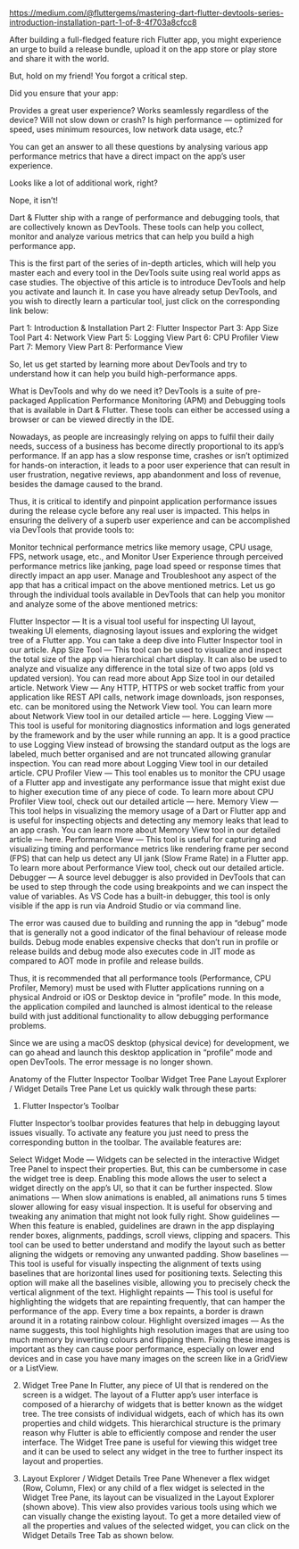 https://medium.com/@fluttergems/mastering-dart-flutter-devtools-series-introduction-installation-part-1-of-8-4f703a8cfcc8


After building a full-fledged feature rich Flutter app, you might experience an urge to build a release bundle, upload it on the app store or play store and share it with the world.

But, hold on my friend! You forgot a critical step.

Did you ensure that your app:

Provides a great user experience?
Works seamlessly regardless of the device?
Will not slow down or crash?
Is high performance — optimized for speed, uses minimum resources, low network data usage, etc.?

You can get an answer to all these questions by analysing various app performance metrics that have a direct impact on the app’s user experience.

Looks like a lot of additional work, right?

Nope, it isn’t!

Dart & Flutter ship with a range of performance and debugging tools, that are collectively known as DevTools. These tools can help you collect, monitor and analyze various metrics that can help you build a high performance app.

This is the first part of the series of in-depth articles, which will help you master each and every tool in the DevTools suite using real world apps as case studies. The objective of this article is to introduce DevTools and help you activate and launch it. In case you have already setup DevTools, and you wish to directly learn a particular tool, just click on the corresponding link below:

Part 1: Introduction & Installation 
Part 2: Flutter Inspector
Part 3: App Size Tool
Part 4: Network View
Part 5: Logging View
Part 6: CPU Profiler View
Part 7: Memory View
Part 8: Performance View

So, let us get started by learning more about DevTools and try to understand how it can help you build high-performance apps.

What is DevTools and why do we need it?
DevTools is a suite of pre-packaged Application Performance Monitoring (APM) and Debugging tools that is available in Dart & Flutter. These tools can either be accessed using a browser or can be viewed directly in the IDE.

Nowadays, as people are increasingly relying on apps to fulfil their daily needs, success of a business has become directly proportional to its app’s performance. If an app has a slow response time, crashes or isn’t optimized for hands-on interaction, it leads to a poor user experience that can result in user frustration, negative reviews, app abandonment and loss of revenue, besides the damage caused to the brand.


Thus, it is critical to identify and pinpoint application performance issues during the release cycle before any real user is impacted. This helps in ensuring the delivery of a superb user experience and can be accomplished via DevTools that provide tools to:

Monitor technical performance metrics like memory usage, CPU usage, FPS, network usage, etc., and
Monitor User Experience through perceived performance metrics like janking, page load speed or response times that directly impact an app user.
Manage and Troubleshoot any aspect of the app that has a critical impact on the above mentioned metrics.
Let us go through the individual tools available in DevTools that can help you monitor and analyze some of the above mentioned metrics:

Flutter Inspector — It is a visual tool useful for inspecting UI layout, tweaking UI elements, diagnosing layout issues and exploring the widget tree of a Flutter app. You can take a deep dive into Flutter Inspector tool in our article.
App Size Tool — This tool can be used to visualize and inspect the total size of the app via hierarchical chart display. It can also be used to analyze and visualize any difference in the total size of two apps (old vs updated version). You can read more about App Size tool in our detailed article.
Network View — Any HTTP, HTTPS or web socket traffic from your application like REST API calls, network image downloads, json responses, etc. can be monitored using the Network View tool. You can learn more about Network View tool in our detailed article — here.
Logging View — This tool is useful for monitoring diagnostics information and logs generated by the framework and by the user while running an app. It is a good practice to use Logging View instead of browsing the standard output as the logs are labeled, much better organised and are not truncated allowing granular inspection. You can read more about Logging View tool in our detailed article.
CPU Profiler View — This tool enables us to monitor the CPU usage of a Flutter app and investigate any performance issue that might exist due to higher execution time of any piece of code. To learn more about CPU Profiler View tool, check out our detailed article — here.
Memory View — This tool helps in visualizing the memory usage of a Dart or Flutter app and is useful for inspecting objects and detecting any memory leaks that lead to an app crash. You can learn more about Memory View tool in our detailed article — here.
Performance View — This tool is useful for capturing and visualizing timing and performance metrics like rendering frame per second (FPS) that can help us detect any UI jank (Slow Frame Rate) in a Flutter app. To learn more about Performance View tool, check out our detailed article.
Debugger — A source level debugger is also provided in DevTools that can be used to step through the code using breakpoints and we can inspect the value of variables. As VS Code has a built-in debugger, this tool is only visible if the app is run via Android Studio or via command line.

The error was caused due to building and running the app in “debug” mode that is generally not a good indicator of the final behaviour of release mode builds. Debug mode enables expensive checks that don’t run in profile or release builds and debug mode also executes code in JIT mode as compared to AOT mode in profile and release builds.

Thus, it is recommended that all performance tools (Performance, CPU Profiler, Memory) must be used with Flutter applications running on a physical Android or iOS or Desktop device in “profile” mode. In this mode, the application compiled and launched is almost identical to the release build with just additional functionality to allow debugging performance problems.

Since we are using a macOS desktop (physical device) for development, we can go ahead and launch this desktop application in “profile” mode and open DevTools. The error message is no longer shown.


Anatomy of the Flutter Inspector
Toolbar
Widget Tree Pane
Layout Explorer / Widget Details Tree Pane
Let us quickly walk through these parts:

1. Flutter Inspector’s Toolbar

Flutter Inspector’s toolbar provides features that help in debugging layout issues visually. To activate any feature you just need to press the corresponding button in the toolbar. The available features are:

Select Widget Mode — Widgets can be selected in the interactive Widget Tree Panel to inspect their properties. But, this can be cumbersome in case the widget tree is deep. Enabling this mode allows the user to select a widget directly on the app’s UI, so that it can be further inspected.
Slow animations — When slow animations is enabled, all animations runs 5 times slower allowing for easy visual inspection. It is useful for observing and tweaking any animation that might not look fully right.
Show guidelines — When this feature is enabled, guidelines are drawn in the app displaying render boxes, alignments, paddings, scroll views, clipping and spacers. This tool can be used to better understand and modify the layout such as better aligning the widgets or removing any unwanted padding.
Show baselines — This tool is useful for visually inspecting the alignment of texts using baselines that are horizontal lines used for positioning texts. Selecting this option will make all the baselines visible, allowing you to precisely check the vertical alignment of the text.
Highlight repaints — This tool is useful for highlighting the widgets that are repainting frequently, that can hamper the performance of the app. Every time a box repaints, a border is drawn around it in a rotating rainbow colour.
Highlight oversized images — As the name suggests, this tool highlights high resolution images that are using too much memory by inverting colours and flipping them. Fixing these images is important as they can cause poor performance, especially on lower end devices and in case you have many images on the screen like in a GridView or a ListView.

2. Widget Tree Pane
In Flutter, any piece of UI that is rendered on the screen is a widget. The layout of a Flutter app’s user interface is composed of a hierarchy of widgets that is better known as the widget tree. The tree consists of individual widgets, each of which has its own properties and child widgets. This hierarchical structure is the primary reason why Flutter is able to efficiently compose and render the user interface. The Widget Tree pane is useful for viewing this widget tree and it can be used to select any widget in the tree to further inspect its layout and properties.

3. Layout Explorer / Widget Details Tree Pane
Whenever a flex widget (Row, Column, Flex) or any child of a flex widget is selected in the Widget Tree Pane, its layout can be visualized in the Layout Explorer (shown above). This view also provides various tools using which we can visually change the existing layout. To get a more detailed view of all the properties and values of the selected widget, you can click on the Widget Details Tree Tab as shown below.
